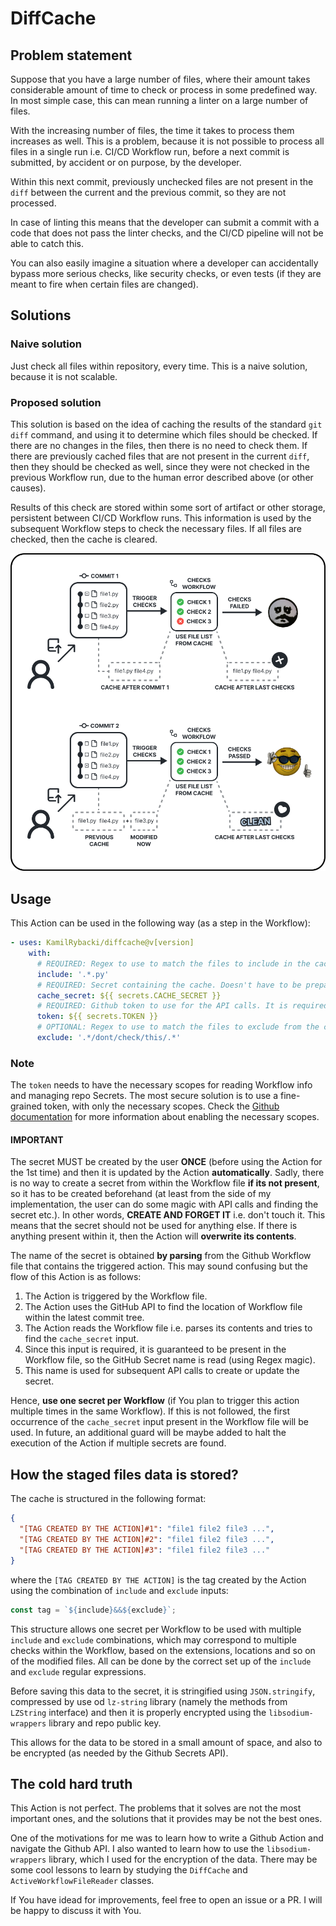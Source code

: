 # DiffCache

## Problem statement

Suppose that you have a large number of files, where their amount takes considerable amount of time
to check or process in some predefined way. In most simple case, this can mean running a linter on a large number of files.

With the increasing number of files, the time it takes to process them increases as well. This is a problem, because
it is not possible to process all files in a single run i.e. CI/CD Workflow run, before a next commit is submitted,
by accident or on purpose, by the developer.

Within this next commit, previously unchecked files are not present in the `diff` between the current and the previous commit,
so they are not processed.

In case of linting this means that the developer can submit a commit with a code that does not pass the linter checks,
and the CI/CD pipeline will not be able to catch this.

You can also easily imagine a situation where a developer can accidentally bypass more serious checks,
like security checks, or even tests (if they are meant to fire when certain files are changed).

## Solutions

### Naive solution

Just check all files within repository, every time. This is a naive solution, because it is not scalable.

### Proposed solution

This solution is based on the idea of caching the results of the standard `git diff` command, and using it to
determine which files should be checked. If there are no changes in the files, then there is no need to check them.
If there are previously cached files that are not present in the current `diff`, then they should be checked as well,
since they were not checked in the previous Workflow run, due to the human error described above (or other causes).

Results of this check are stored within some sort of artifact or other storage,
persistent between CI/CD Workflow runs. This information is used by the subsequent Workflow steps
to check the necessary files. If all files are checked, then the cache is cleared.

![Visual representation of Diff Cache Workflow](https://github.com/KamilRybacki/diff-cache/blob/media/use_case_diagram.png)

## Usage

This Action can be used in the following way (as a step in the Workflow):

```yaml
- uses: KamilRybacki/diffcache@v[version]
    with:
      # REQUIRED: Regex to use to match the files to include in the cache
      include: '.*.py'
      # REQUIRED: Secret containing the cache. Doesn't have to be prepared beforehand, it will be created if it doesn't exist (see Note below).
      cache_secret: ${{ secrets.CACHE_SECRET }}
      # REQUIRED: Github token to use for the API calls. It is required to be able to create the cache secret and to be able to update it (see Note below).
      token: ${{ secrets.TOKEN }}
      # OPTIONAL: Regex to use to match the files to exclude from the cache check.
      exclude: '.*/dont/check/this/.*'
```

### Note

The `token` needs to have the necessary scopes for reading Workflow info and managing repo Secrets.
The most secure solution is to use a fine-grained token, with only the necessary scopes. Check the [Github documentation](https://docs.github.com/en/actions/reference/authentication-in-a-workflow#permissions-for-the-github_token) for more information about enabling the necessary scopes.

#### **IMPORTANT**

The secret MUST be created by the user **ONCE** (before using the Action for the 1st time) and then it is updated by the Action **automatically**.
Sadly, there is no way to create a secret from within the Workflow file **if its not present**, so it has to be created beforehand
(at least from the side of my implementation, the user can do some magic with API calls and finding the secret etc.).
In other words, **CREATE AND FORGET IT** i.e. don't touch it.
This means that the secret should not be used for anything else. If there is anything present within it,
then the Action will **overwrite its contents**.

The name of the secret is obtained **by parsing** from the Github Workflow file that contains the triggered action.
This may sound confusing but the flow of this Action is as follows:

1. The Action is triggered by the Workflow file.
2. The Action uses the GitHub API to find the location of Workflow file within the latest commit tree.
3. The Action reads the Workflow file i.e. parses its contents and tries to find the `cache_secret` input.
4. Since this input is required, it is guaranteed to be present in the Workflow file, so the GitHub Secret name is read (using Regex magic).
5. This name is used for subsequent API calls to create or update the secret.

Hence, **use one secret per Workflow** (if You plan to trigger this action multiple times in the same Workflow).
If this is not followed, the first occurrence of the `cache_secret` input present in the Workflow file will be used.
In future, an additional guard will be maybe added to halt the execution of the Action if multiple secrets are found.

## How the staged files data is stored?

The cache is structured in the following format:

```json
{
  "[TAG CREATED BY THE ACTION]#1": "file1 file2 file3 ...",
  "[TAG CREATED BY THE ACTION]#2": "file1 file2 file3 ...",
  "[TAG CREATED BY THE ACTION]#3": "file1 file2 file3 ..."
}
```

where the `[TAG CREATED BY THE ACTION]` is the tag created by the Action using the combination of `include` and `exclude` inputs:

```js
const tag = `${include}&&${exclude}`;
```

This structure allows one secret per Workflow to be used with multiple `include` and `exclude` combinations,
which may correspond to multiple checks within the Workflow, based on the extensions, locations and so on of the modified files.
All can be done by the correct set up of the `include` and `exclude` regular expressions.

Before saving this data to the secret, it is stringified using `JSON.stringify`,
compressed by use od `lz-string` library (namely the methods from `LZString` interface)
and then it is properly encrypted using the `libsodium-wrappers` library and repo public key.

This allows for the data to be stored in a small amount of space, and also to be encrypted (as needed by the Github Secrets API).

## The cold hard truth

This Action is not perfect. The problems that it solves are not the most important ones,
and the solutions that it provides may be not the best ones.

One of the motivations for me was to learn how to write a Github Action and navigate the Github API.
I also wanted to learn how to use the `libsodium-wrappers` library, which I used for the encryption of the data.
There may be some cool lessons to learn by studying the `DiffCache` and `ActiveWorkflowFileReader` classes.

If You have idead for improvements, feel free to open an issue or a PR. I will be happy to discuss it with You.
